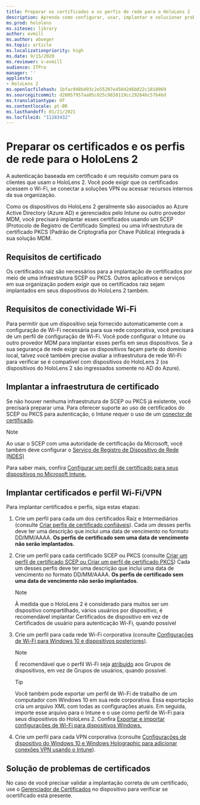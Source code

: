 ```yaml
---
title: Preparar os certificados e os perfis de rede para o HoloLens 2
description: Aprenda como configurar, usar, implantar e solucionar problemas de certificados para rede em dispositivos de realidade mista HoloLens 2.
ms.prod: hololens
ms.sitesec: library
author: evmill
ms.author: aboeger
ms.topic: article
ms.localizationpriority: high
ms.date: 9/15/2020
ms.reviewer: v-evmill
audience: ITPro
manager: ''
appliesto:
- HoloLens 2
ms.openlocfilehash: 1bfac948b493c2e55207e45042d6b022c1818969
ms.sourcegitcommit: d20057957aa05c025c9838119cc29264bc57b4bd
ms.translationtype: HT
ms.contentlocale: pt-BR
ms.lasthandoff: 01/21/2021
ms.locfileid: "11283432"
---
```

# Preparar os certificados e os perfis de rede para o HoloLens 2

A autenticação baseada em certificado é um requisito comum para os clientes que usam o HoloLens 2. Você pode exigir que os certificados acessem o Wi-Fi, se conectar a soluções VPN ou acessar recursos internos da sua organização.

Como os dispositivos do HoloLens 2 geralmente são associados ao Azure Active Directory (Azure AD) e gerenciados pelo Intune ou outro provedor MDM, você precisará implantar esses certificados usando um SCEP (Protocolo de Registro de Certificado Simples) ou uma infraestrutura de certificado PKCS (Padrão de Criptografia por Chave Pública) integrada à sua solução MDM.

## Requisitos de certificado
Os certificados raiz são necessários para a implantação de certificados por meio de uma infraestrutura SCEP ou PKCS. Outros aplicativos e serviços em sua organização podem exigir que os certificados raiz sejam implantados em seus dispositivos do HoloLens 2 também. 

## Requisitos de conectividade Wi-Fi
Para permitir que um dispositivo seja fornecido automaticamente com a configuração de Wi-Fi necessária para sua rede corporativa, você precisará de um perfil de configuração de Wi-Fi. Você pode configurar o Intune ou outro provedor MDM para implantar esses perfis em seus dispositivos. Se a sua segurança de rede exigir que os dispositivos façam parte do domínio local, talvez você também precise avaliar a infraestrutura de rede Wi-Fi para verificar se é compatível com dispositivos do HoloLens 2 (os dispositivos do HoloLens 2 são ingressados somente no AD do Azure).

## Implantar a infraestrutura de certificado
Se não houver nenhuma infraestrutura de SCEP ou PKCS já existente, você precisará preparar uma. Para oferecer suporte ao uso de certificados do SCEP ou PKCS para autenticação, o Intune requer o uso de um [conector de certificado](https://docs.microsoft.com/mem/intune/protect/certificate-connectors).

> [!NOTE]
> Ao usar o SCEP com uma autoridade de certificação da Microsoft, você também deve configurar o [Serviço de Registro de Dispositivo de Rede (NDES)](https://docs.microsoft.com/mem/intune/protect/certificates-scep-configure#set-up-ndes)

Para saber mais, confira [Configurar um perfil de certificado para seus dispositivos no Microsoft Intune.](https://docs.microsoft.com/intune/certificates-configure)

## Implantar certificados e perfil Wi-Fi/VPN
Para implantar certificados e perfis, siga estas etapas:
1.  Crie um perfil para cada um dos certificados Raiz e Intermediários (consulte [Criar perfis de certificado confiáveis](https://docs.microsoft.com/intune/protect/certificates-configure#create-trusted-certificate-profiles)). Cada um desses perfis deve ter uma descrição que inclui uma data de vencimento no formato DD/MM/AAAA. **Os perfis de certificado sem uma data de vencimento não serão implantados.**
1.  Crie um perfil para cada certificado SCEP ou PKCS (consulte [Criar um perfil de certificado SCEP ou Criar um perfil de certificado PKCS](https://docs.microsoft.com/intune/protect/certficates-pfx-configure#create-a-pkcs-certificate-profile)) Cada um desses perfis deve ter uma descrição que inclui uma data de vencimento no formato DD/MM/AAAA. **Os perfis de certificado sem uma data de vencimento não serão implantados.**

    > [!NOTE]
    > À medida que o HoloLens 2 é considerado para muitos ser um dispositivo compartilhado, vários usuários por dispositivo, é recomendável implantar Certificados de dispositivo em vez de Certificados de usuário para autenticação Wi-Fi, quando possível

3.  Crie um perfil para cada rede Wi-Fi corporativa (consulte [Configurações de Wi-Fi para Windows 10 e dispositivos posteriores](https://docs.microsoft.com/intune/wi-fi-settings-windows)). 
    > [!NOTE]
    > É recomendável que o perfil Wi-Fi seja [atribuído](https://docs.microsoft.com/mem/intune/configuration/device-profile-assign) aos Grupos de dispositivos, em vez de Grupos de usuários, quando possível. 

    > [!TIP]
    > Você também pode exportar um perfil de Wi-Fi de trabalho de um computador com Windows 10 em sua rede corporativa. Essa exportação cria um arquivo XML com todas as configurações atuais. Em seguida, importe esse arquivo para o Intune e o use como perfil de Wi-Fi para seus dispositivos do HoloLens 2. Confira [Exportar e importar configurações de Wi-Fi para dispositivos Windows.](https://docs.microsoft.com/mem/intune/configuration/wi-fi-settings-import-windows-8-1)

4.  Crie um perfil para cada VPN corporativa (consulte [Configurações de dispositivo do Windows 10 e Windows Holographic para adicionar conexões VPN usando o Intune](https://docs.microsoft.com/intune/vpn-settings-windows-10)).

## Solução de problemas de certificados

No caso de você precisar validar a implantação correta de um certificado, use o [Gerenciador de Certificados](certificate-manager.md) no dispositivo para verificar se ocertificado está presente.  


